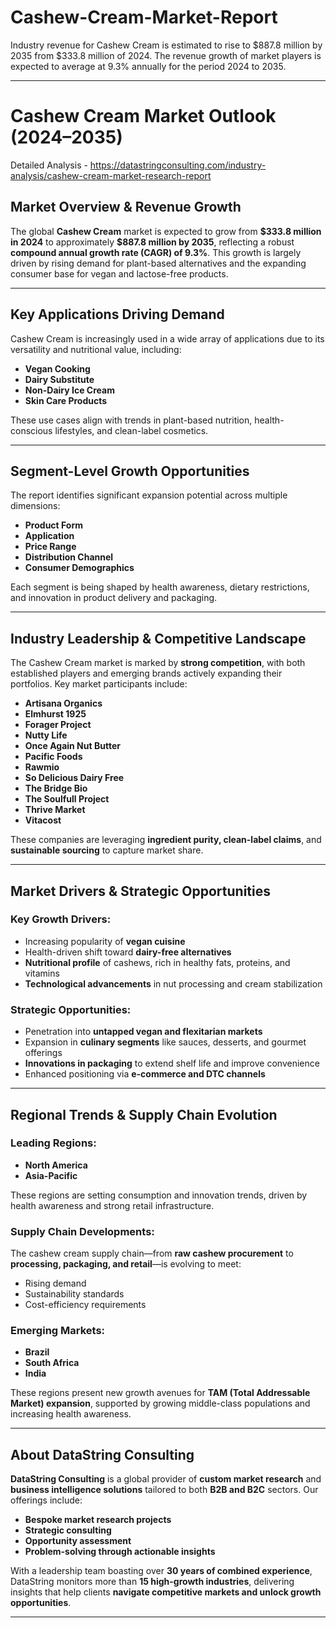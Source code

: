 # Cashew-Cream-Market-Report

Industry revenue for Cashew Cream is estimated to rise to $887.8 million by 2035 from $333.8 million of 2024. The revenue growth of market players is expected to average at 9.3% annually for the period 2024 to 2035.

---

# **Cashew Cream Market Outlook (2024–2035)**

Detailed Analysis - https://datastringconsulting.com/industry-analysis/cashew-cream-market-research-report

## **Market Overview & Revenue Growth**

The global **Cashew Cream** market is expected to grow from **\$333.8 million in 2024** to approximately **\$887.8 million by 2035**, reflecting a robust **compound annual growth rate (CAGR) of 9.3%**. This growth is largely driven by rising demand for plant-based alternatives and the expanding consumer base for vegan and lactose-free products.

---

## **Key Applications Driving Demand**

Cashew Cream is increasingly used in a wide array of applications due to its versatility and nutritional value, including:

* **Vegan Cooking**
* **Dairy Substitute**
* **Non-Dairy Ice Cream**
* **Skin Care Products**

These use cases align with trends in plant-based nutrition, health-conscious lifestyles, and clean-label cosmetics.

---

## **Segment-Level Growth Opportunities**

The report identifies significant expansion potential across multiple dimensions:

* **Product Form**
* **Application**
* **Price Range**
* **Distribution Channel**
* **Consumer Demographics**

Each segment is being shaped by health awareness, dietary restrictions, and innovation in product delivery and packaging.

---

## **Industry Leadership & Competitive Landscape**

The Cashew Cream market is marked by **strong competition**, with both established players and emerging brands actively expanding their portfolios. Key market participants include:

* **Artisana Organics**
* **Elmhurst 1925**
* **Forager Project**
* **Nutty Life**
* **Once Again Nut Butter**
* **Pacific Foods**
* **Rawmio**
* **So Delicious Dairy Free**
* **The Bridge Bio**
* **The Soulfull Project**
* **Thrive Market**
* **Vitacost**

These companies are leveraging **ingredient purity, clean-label claims**, and **sustainable sourcing** to capture market share.

---

## **Market Drivers & Strategic Opportunities**

### **Key Growth Drivers:**

* Increasing popularity of **vegan cuisine**
* Health-driven shift toward **dairy-free alternatives**
* **Nutritional profile** of cashews, rich in healthy fats, proteins, and vitamins
* **Technological advancements** in nut processing and cream stabilization

### **Strategic Opportunities:**

* Penetration into **untapped vegan and flexitarian markets**
* Expansion in **culinary segments** like sauces, desserts, and gourmet offerings
* **Innovations in packaging** to extend shelf life and improve convenience
* Enhanced positioning via **e-commerce and DTC channels**

---

## **Regional Trends & Supply Chain Evolution**

### **Leading Regions:**

* **North America**
* **Asia-Pacific**

These regions are setting consumption and innovation trends, driven by health awareness and strong retail infrastructure.

### **Supply Chain Developments:**

The cashew cream supply chain—from **raw cashew procurement** to **processing, packaging, and retail**—is evolving to meet:

* Rising demand
* Sustainability standards
* Cost-efficiency requirements

### **Emerging Markets:**

* **Brazil**
* **South Africa**
* **India**

These regions present new growth avenues for **TAM (Total Addressable Market) expansion**, supported by growing middle-class populations and increasing health awareness.

---

## **About DataString Consulting**

**DataString Consulting** is a global provider of **custom market research** and **business intelligence solutions** tailored to both **B2B and B2C** sectors. Our offerings include:

* **Bespoke market research projects**
* **Strategic consulting**
* **Opportunity assessment**
* **Problem-solving through actionable insights**

With a leadership team boasting over **30 years of combined experience**, DataString monitors more than **15 high-growth industries**, delivering insights that help clients **navigate competitive markets and unlock growth opportunities**.

---

